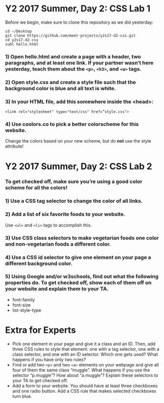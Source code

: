 # Y2 2017 Summer, Day 2: CSS Lab 1

Before we begin, make sure to clone this repository as we did yesterday:

```
cd ~/Desktop
git clone https://github.com/meet-projects/y2s17-d2-css.git
cd y2s17-d2-css
subl hello.html
```
### 1) Open hello.html and create a page with a header, two paragraphs, and at least one link. If your partner wasn’t here yesterday, teach them about the `<p>`, `<h3>`, and `<a>` tags.

### 2) Open style.css and create a style file such that the background color is blue and all text is white.

### 3) In your HTML file, add this somewhere inside the \<head\>:

```
<link rel="stylesheet" type="text/css" href=”style.css">
```

### 4) Use coolors.co to pick a better colorscheme for this website. 

Change the colors based on your new scheme, but do **not** use the style attribute!

# Y2 2017 Summer, Day 2: CSS Lab 2

### To get checked off, make sure you’re using a good color scheme for all the colors!

### 1) Use a CSS tag selector to change the color of all links.

### 2) Add a list of six favorite foods to your website. 

Use `<ul>` and `<li>` tags to accomplish this. 

### 3) Use CSS class selectors to make vegetarian foods one color and non-vegetarian foods a different color.

### 4) Use a CSS id selector to give one element on your page a different background color.

### 5) Using Google and/or w3schools, find out what the following properties do. To get checked off, show each of them off on your website and explain them to your TA.
- font-family
- font-size
- list-style-type

# Extra for Experts

- Pick one element in your page and give it a class and an ID. Then, add three CSS rules to style that element: one with a tag selector, one with a class selector, and one with an ID selector. Which one gets used? What happens if you have only two rules?
- Find or add two `<p>` and two `<a>` elements on your webpage and give all four of them the same class “muggle”. What happens if you use the selector “p.muggle”? How about “a.muggle”? Explain these selectors to your TA to get checked off.
- Add a form to your website. You should have at least three checkboxes and one radio button. Add a CSS rule that makes selected checkboxes turn blue.
